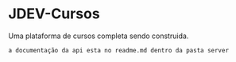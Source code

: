 # JDEV-Cursos
Uma plataforma de cursos completa sendo construida.

` a documentação da api esta no readme.md dentro da pasta server `

